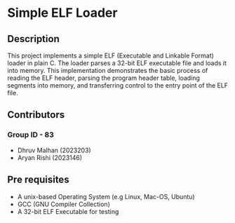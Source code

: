 # Simple ELF Loader

## Description

This project implements a simple ELF (Executable and Linkable Format) loader in plain C. The loader parses a 32-bit ELF executable file and loads it into memory.
This implementation demonstrates the basic process of reading the ELF header, parsing the program header table, loading segments into memory, and transferring control to the entry point of the ELF file.

## Contributors
### Group ID -  83
- Dhruv Malhan (2023203)
- Aryan Rishi (2023146)

## Pre requisites
- A unix-based Operating System (e.g Linux, Mac-OS, Ubuntu)
- GCC (GNU Compiler Collection)
- A 32-bit ELF Executable for testing
